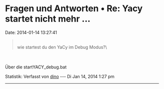 Fragen und Antworten • Re: Yacy startet nicht mehr \...
=======================================================

Date: 2014-01-14 13:27:41

> <div>
>
> \
> wie startest du den YaCy im Debug Modus?\
>
> </div>

\
\
Über die startYACY\_debug.bat

Statistik: Verfasst von
[dino](http://forum.yacy-websuche.de/memberlist.php?mode=viewprofile&u=9342)
--- Di Jan 14, 2014 1:27 pm

------------------------------------------------------------------------
